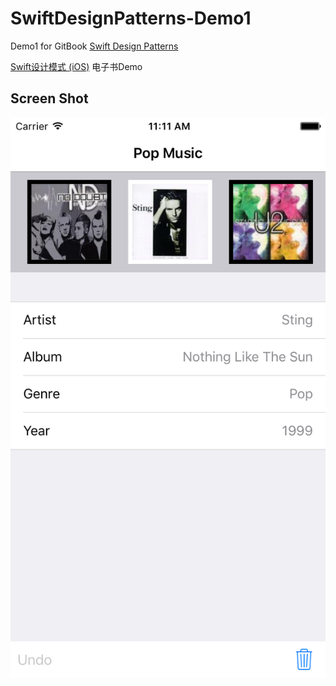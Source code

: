 # SwiftDesignPatterns-Demo1

Demo1 for GitBook [Swift Design Patterns](http://swift-design-patterns.books.yourtion.com)

[Swift设计模式 (iOS)](http://swift-design-patterns.books.yourtion.com) 电子书Demo

## Screen Shot

![Simulator Screen Shot](ScreenShot.png)
